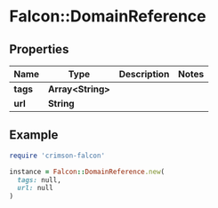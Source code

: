 # Falcon::DomainReference

## Properties

| Name | Type | Description | Notes |
| ---- | ---- | ----------- | ----- |
| **tags** | **Array&lt;String&gt;** |  |  |
| **url** | **String** |  |  |

## Example

```ruby
require 'crimson-falcon'

instance = Falcon::DomainReference.new(
  tags: null,
  url: null
)
```

